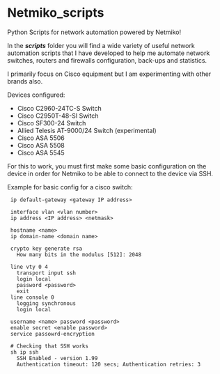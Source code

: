 # Netmiko_scripts

Python Scripts for network automation powered by Netmiko!

In the **_scripts_** folder you will find a wide variety of useful network automation scripts that I have developed to
help me automate network switches, routers and firewalls configuration, back-ups and statistics.

I primarily focus on Cisco equipment but I am experimenting with other brands also.

Devices configured: 
 - Cisco C2960-24TC-S Switch
 - Cisco C2950T-48-SI Switch
 - Cisco SF300-24 Switch
 - Allied Telesis AT-9000/24 Switch (experimental)
 - Cisco ASA 5506
 - Cisco ASA 5508
 - Cisco ASA 5545
 
 For this to work, you must first make some basic configuration on the device in order for Netmiko to be able to connect to the
 device via SSH.
 
 Example for basic config for a cisco switch:
 ```
  ip default-gateway <gateway IP address>

  interface vlan <vlan number>
  ip address <IP address> <netmask>

  hostname <name>
  ip domain-name <domain name>

  crypto key generate rsa
    How many bits in the modulus [512]: 2048

  line vty 0 4
    transport input ssh
    login local
    password <password>
    exit
  line console 0
    logging synchronous
    login local

  username <name> password <password>
  enable secret <enable password>
  service passowrd-encryption

  # Checking that SSH works
  sh ip ssh
    SSH Enabled - version 1.99
    Authentication timeout: 120 secs; Authentication retries: 3
```
